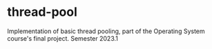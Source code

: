 # thread-pool
Implementation of basic thread pooling, part of the Operating System course's final project. Semester 2023.1
